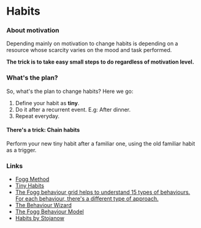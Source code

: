 # Habits

### About motivation

Depending mainly on motivation to change habits is depending on a resource whose scarcity varies on the mood and task performed. 

**The trick is to take easy small steps to do regardless of motivation level.**

### What's the plan?

So, what's the plan to change habits? Here we go:

1. Define your habit as **tiny**.
2. Do it after a recurrent event. E.g: After dinner. 
3. Repeat everyday. 

#### There's a trick: Chain habits

 Perform your new tiny habit after a familiar one, using the old familiar habit as a trigger.

### Links

* [Fogg Method](https://www.foggmethod.com/)
* [Tiny Habits](https://www.tinyhabits.com/)
* [The Fogg behaviour grid helps to understand 15 types of behaviours. For each behaviour, there's a different type of approach.](https://www.behaviorgrid.org/)
* [The Behaviour Wizard](http://www.behaviorwizard.org/wp/)
* [The Fogg Behaviour Model ](https://www.behaviormodel.org/)
* [Habits by Stojanow](https://wiki.stojanow.com/habits)



